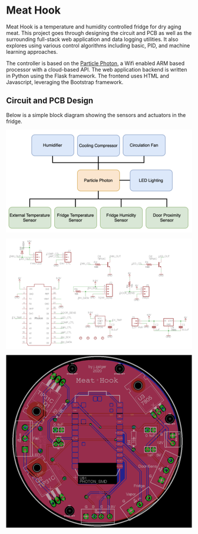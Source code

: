 # Meat Hook
Meat Hook is a temperature and humidity controlled fridge for dry aging meat.
This project goes through designing the circuit and PCB as well as the surrounding full-stack web application and data 
logging utilities. It also explores using various control algorithms including basic, PID, and machine learning approaches.

The controller is based on the [Particle Photon](http://www.particle.io), a Wifi enabled ARM based processor with a cloud-based API. 
The web application backend is written in Python using the Flask framework. The frontend uses HTML and Javascript, leveraging the Bootstrap framework.

## Circuit and PCB Design
Below is a simple block diagram showing the sensors and actuators in the fridge.

![Block Diagram](docs/img/block_diagram.png?"raw=true)

![Schematic](docs/img/schematic.png?raw=true)

![PCB](docs/img/pcb.png?raw=true)
